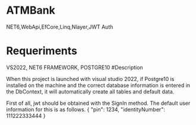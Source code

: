 # ATMBank
NET6,WebApi,EfCore,Linq,Nlayer,JWT Auth
# Requeriments
VS2022, NET6 FRAMEWORK, POSTGRE10
#Description

When this project is launched with visual studio 2022, if Postgre10 is installed on the machine and the correct database information is entered in the DbContext, it will automatically create all tables and default data.

First of all, jwt should be obtained with the SignIn method. The default user information for this is as follows.
{
   "pin": 1234,
   "identityNumber": 111222333444
}
